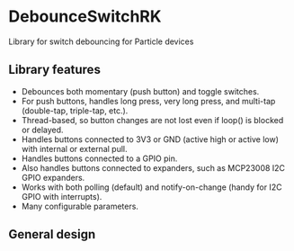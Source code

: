# DebounceSwitchRK

Library for switch debouncing for Particle devices


## Library features

- Debounces both momentary (push button) and toggle switches.
- For push buttons, handles long press, very long press, and multi-tap (double-tap, triple-tap, etc.).
- Thread-based, so button changes are not lost even if loop() is blocked or delayed.
- Handles buttons connected to 3V3 or GND (active high or active low) with internal or external pull.
- Handles buttons connected to a GPIO pin.
- Also handles buttons connected to expanders, such as MCP23008 I2C GPIO expanders.
- Works with both polling (default) and notify-on-change (handy for I2C GPIO with interrupts).
- Many configurable parameters.


## General design



